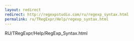 ```yaml
---
layout: redirect
redirect: http://regexpstudio.com/ru/regexp_syntax.html
permalink: ru/TRegExpr/Help/regexp_syntax.html
---
```

RU/TRegExpr/Help/RegExp_Syntax.html